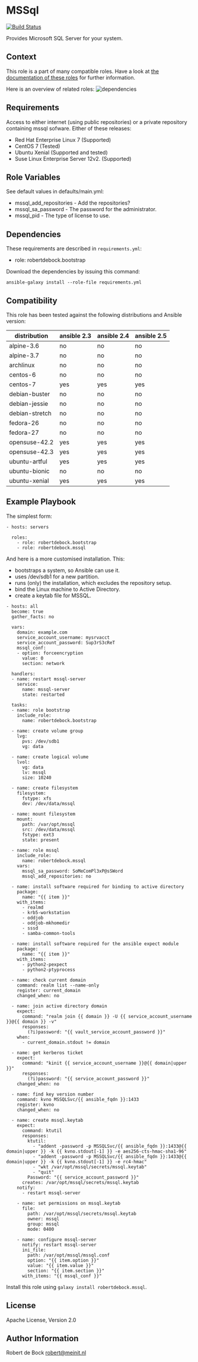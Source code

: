 MSSql
=========

[![Build Status](https://travis-ci.org/robertdebock/ansible-role-mssql.svg?branch=master)](https://travis-ci.org/robertdebock/ansible-role-mssql)

Provides Microsoft SQL Server for your system.

Context
--------
This role is a part of many compatible roles. Have a look at [the documentation of these roles](https://robertdebock.nl/) for further information.

Here is an overview of related roles:
![dependencies](https://raw.githubusercontent.com/robertdebock/robertdebock.github.io/artifacts/mssql.png "Dependency")

Requirements
------------

Access to either internet (using public repositories) or a private repository containing mssql sofware.
Either of these releases:
- Red Hat Enterprise Linux 7 (Supported)
- CentOS 7 (Tested)
- Ubuntu Xenial (Supported and tested)
- Suse Linux Enterprise Server 12v2. (Supported)

Role Variables
--------------

See default values in defaults/main.yml:
- mssql_add_repositories - Add the repositories?
- mssql_sa_password - The password for the administrator.
- mssql_pid - The type of license to use.

Dependencies
------------

These requirements are described in `requirements.yml`:
- role: robertdebock.bootstrap

Download the dependencies by issuing this command:
```
ansible-galaxy install --role-file requirements.yml
```

Compatibility
-------------

This role has been tested against the following distributions and Ansible version:

|distribution|ansible 2.3|ansible 2.4|ansible 2.5|
|------------|-----------|-----------|-----------|
|alpine-3.6|no|no|no|
|alpine-3.7|no|no|no|
|archlinux|no|no|no|
|centos-6|no|no|no|
|centos-7|yes|yes|yes|
|debian-buster|no|no|no|
|debian-jessie|no|no|no|
|debian-stretch|no|no|no|
|fedora-26|no|no|no|
|fedora-27|no|no|no|
|opensuse-42.2|yes|yes|yes|
|opensuse-42.3|yes|yes|yes|
|ubuntu-artful|yes|yes|yes|
|ubuntu-bionic|no|no|no|
|ubuntu-xenial|yes|yes|yes|

Example Playbook
----------------

The simplest form:
```
- hosts: servers

  roles:
    - role: robertdebock.bootstrap
    - role: robertdebock.mssql
```

And here is a more customised installation. This:
- bootstraps a system, so Ansible can use it.
- uses /dev/sdb1 for a new partition.
- runs (only) the installation, which excludes the repository setup.
- bind the Linux machine to Active Directory.
- create a keytab file for MSSQL.

```
- hosts: all
  become: true
  gather_facts: no

  vars:
    domain: example.com
    service_account_username: mysrvacct
    service_account_password: Sup3rS3cReT
    mssql_conf:
    - option: forceencryption
      value: 0
      section: network

  handlers:
  - name: restart mssql-server
    service:
      name: mssql-server
      state: restarted

  tasks:
  - name: role bootstrap
    include_role:
      name: robertdebock.bootstrap

  - name: create volume group
    lvg:
      pvs: /dev/sdb1
      vg: data

  - name: create logical volume
    lvol:
      vg: data
      lv: mssql
      size: 10240

  - name: create filesystem
    filesystem:
      fstype: xfs
      dev: /dev/data/mssql

  - name: mount filesystem
    mount:
      path: /var/opt/mssql
      src: /dev/data/mssql
      fstype: ext3
      state: present

  - name: role mssql
    include_role:
      name: robertdebock.mssql
    vars:
      mssql_sa_password: SoMeComPl3xP@sSWord
      mssql_add_repositories: no

  - name: install software required for binding to active directory
    package:
      name: "{{ item }}"
    with_items:
      - realmd
      - krb5-workstation
      - oddjob
      - oddjob-mkhomedir
      - sssd
      - samba-common-tools

  - name: install software required for the ansible expect module
    package:
      name: "{{ item }}"
    with_items:
      - python2-pexpect
      - python2-ptyprocess

  - name: check current domain
    command: realm list --name-only
    register: current_domain
    changed_when: no

  - name: join active directory domain
    expect:
      command: "realm join {{ domain }} -U {{ service_account_username }}@{{ domain }} -v"
      responses:
        (?i)password: "{{ vault_service_account_password }}"
    when:
      - current_domain.stdout != domain

  - name: get kerberos ticket
    expect:
      command: "kinit {{ service_account_username }}@{{ domain|upper }}"
      responses:
        (?i)password: "{{ service_account_password }}"
    changed_when: no

  - name: find key version number
    command: kvno MSSQLSvc/{{ ansible_fqdn }}:1433
    register: kvno
    changed_when: no

  - name: create mssql.keytab
    expect:
      command: ktutil
      responses:
        ktutil:
          - "addent -password -p MSSQLSvc/{{ ansible_fqdn }}:1433@{{ domain|upper }} -k {{ kvno.stdout[-1] }} -e aes256-cts-hmac-sha1-96"
          - "addent -password -p MSSQLSvc/{{ ansible_fqdn }}:1433@{{ domain|upper }} -k {{ kvno.stdout[-1] }} -e rc4-hmac"
          - "wkt /var/opt/mssql/secrets/mssql.keytab"
          - "quit"
        Password: "{{ service_account_password }}"
      creates: /var/opt/mssql/secrets/mssql.keytab
    notify:
      - restart mssql-server

    - name: set permissions on mssql.keytab
      file:
        path: /var/opt/mssql/secrets/mssql.keytab
        owner: mssql
        group: mssql
        mode: 0400

    - name: configure mssql-server
      notify: restart mssql-server
      ini_file:
        path: /var/opt/mssql/mssql.conf
        option: "{{ item.option }}"
        value: "{{ item.value }}"
        section: "{{ item.section }}"
      with_items: "{{ mssql_conf }}"
```

Install this role using `galaxy install robertdebock.mssql`.

License
-------

Apache License, Version 2.0

Author Information
------------------

Robert de Bock <robert@meinit.nl>
